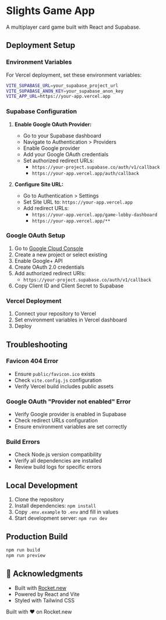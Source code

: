 # Slights Game App

A multiplayer card game built with React and Supabase.

## Deployment Setup

### Environment Variables

For Vercel deployment, set these environment variables:

```bash
VITE_SUPABASE_URL=your_supabase_project_url
VITE_SUPABASE_ANON_KEY=your_supabase_anon_key
VITE_APP_URL=https://your-app.vercel.app
```

### Supabase Configuration

1. **Enable Google OAuth Provider:**
   - Go to your Supabase dashboard
   - Navigate to Authentication > Providers
   - Enable Google provider
   - Add your Google OAuth credentials
   - Set authorized redirect URLs:
     - `https://your-project.supabase.co/auth/v1/callback`
     - `https://your-app.vercel.app/auth/callback`

2. **Configure Site URL:**
   - Go to Authentication > Settings
   - Set Site URL to: `https://your-app.vercel.app`
   - Add redirect URLs:
     - `https://your-app.vercel.app/game-lobby-dashboard`
     - `https://your-app.vercel.app/**`

### Google OAuth Setup

1. Go to [Google Cloud Console](https://console.cloud.google.com/)
2. Create a new project or select existing
3. Enable Google+ API
4. Create OAuth 2.0 credentials
5. Add authorized redirect URIs:
   - `https://your-project.supabase.co/auth/v1/callback`
6. Copy Client ID and Client Secret to Supabase

### Vercel Deployment

1. Connect your repository to Vercel
2. Set environment variables in Vercel dashboard
3. Deploy

## Troubleshooting

### Favicon 404 Error
- Ensure `public/favicon.ico` exists
- Check `vite.config.js` configuration
- Verify Vercel build includes public assets

### Google OAuth "Provider not enabled" Error
- Verify Google provider is enabled in Supabase
- Check redirect URLs configuration
- Ensure environment variables are set correctly

### Build Errors
- Check Node.js version compatibility
- Verify all dependencies are installed
- Review build logs for specific errors

## Local Development

1. Clone the repository
2. Install dependencies: `npm install`
3. Copy `.env.example` to `.env` and fill in values
4. Start development server: `npm run dev`

## Production Build

```bash
npm run build
npm run preview
```

## 🙏 Acknowledgments

- Built with [Rocket.new](https://rocket.new)
- Powered by React and Vite
- Styled with Tailwind CSS

Built with ❤️ on Rocket.new